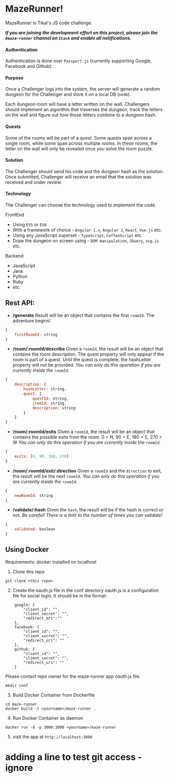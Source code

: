 # MazeRunner!
MazeRunner is Tikal's JS code challenge.

**_If you are joining the development effort on this project, please join the `#maze-runner` channel on `Slack` and enable all notifications._**

#### Authentication
Authentication is done over `Passport.js` (currently supporting Google, Facebook and Github).

#### Purpose
Once a Challenger logs into the system, the server will generate a random dungeon for the Challenger and store it
on a local DB (`nedb`).

Each dungeon room will have a letter written on the wall.
Challengers should implement an algorithm that traverses the dungeon, track the letters on the wall and figure out how those letters combine to a dungeon hash.

#### Quests
Some of the rooms will be part of a quest.
Some quests span across a single room, while some span across multiple rooms.
In these rooms, the letter on the wall will only be revealed once you solve the room puzzle.

#### Solution
The Challenger should send his code and the dungeon hash as the solution.
Once submitted, Challenger will receive an email that the solution was received and under review.

#### Technology
The Challenger can choose the technology used to implement the code.

FrontEnd
* Using `ES5` or `ES6`
* With a framework of choice - `Angular 1.x`, `Angular 2`, `React`, `Vue.js`  etc.
* Using any JavaScript superset - `TypeScript`, `CoffeeScript` etc.
* Draw the dungeon on screen using - `DOM manipulation`, `JQuery`, `svg.js` etc.

Backend
* JavaScript
* Java
* Python
* Ruby
* etc.


## Rest API:
* **/generate**
Result will be an object that contains the first `roomId`. The adventure begins!
```javascript
{
    firstRoomId: string
}
```

* **/room/:roomId/describe**
Given a `roomId`, the result will be an object that contains the room description.
The quest property will only appear if the room is part of a quest.
Until the quest is complete, the hashLetter property will not be provided.
_You can only do this operation if you are currently inside the `roomId`._
```javascript
{
    description: {
        hashLetter: string,
        quest: {
            questId: string,
            itemId: string,
            description: string
        }
    }
}
```
* **/room/:roomId/exits**
Given a `roomId`, the result will be an object that contains the possible exits from the room.
0 = N, 90 = E, 180 = S, 270 = W
_You can only do this operation if you are currently inside the `roomId`._
```javascript
{
    exits: [0, 90, 180, 270]
}
```
* **/room/:roomId/exit/:direction**
Given a `roomId` and the `direction` to exit, the result will be the next `roomId`.
_You can only do this operation if you are currently inside the `roomId`._
```javascript
{
    newRoomId: string
}
```

* **/validate/:hash**
Given the `hash`, the result will be if the hash is correct or not.
_Be careful! There is a limit to the number of times you can validate!_
```javascript
{
    validated: boolean
}
```

## Using Docker

Requirements: docker installed on localhost

1. Clone this repo

```
git clone <this repo>
```

2. Create the oauth.js file in the conf directory
oauth.js is a configuration file for social login. It should be in the format:
```
    google: {
        "client_id": "",
        "client_secret": "",
        "redirect_uri":""
    },
    facebook: {
        "client_id": "",
        "client_secret": "",
        "redirect_uri": ""
    },
    github: {
        "client_id": "",
        "client_secret": "",
        "redirect_uri": ""
    }

```
Please contact repo owner for the maze-runner app oauth.js file.

```
mkdir conf
```

3. Build Docker Container from Dockerfile

```
cd maze-runner
docker build -t <yourname>/maze-runner .
```

4. Run Docker Container as daemon
```
docker run -d -p 3000:3000 <yourname>/maze-runner
```

5. visit the app at `http://localhost:3000`

# adding a line to test git access - ignore
